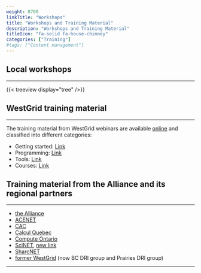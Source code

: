 ```yaml
---
weight: 8700
linkTitle: "Workshops"
title: "Workshops and Training Material"
description: "Workshops and Training Material"
titleIcon: "fa-solid fa-house-chimney"
categories: ["Training"]
#tags: ["Content management"]
---
```


## Local workshops
---

{{< treeview 
    display="tree"
/>}}

## WestGrid training material
---

The training material from WestGrid webinars are available [online](https://westgrid.github.io/trainingMaterials/) and classified into different categories:

* Getting started: [Link](https://westgrid.github.io/trainingMaterials/getting-started/)
* Programming: [Link](https://westgrid.github.io/trainingMaterials/programming/)
* Tools: [Link](https://westgrid.github.io/trainingMaterials/tools/)
* Courses: [Link](https://westgrid.github.io/trainingMaterials/courses/)

## Training material from the Alliance and its regional partners
---

* [the Alliance](https://alliancecan.ca/en/training)
* [ACENET](https://www.ace-net.ca/training.html)
* [CAC](https://cac.queensu.ca/about_us/events-training/)
* [Calcul Quebec](https://www.calculquebec.ca/en/academic-research-services/procedures/)
* [Compute Ontario](https://www.computeontario.ca/calendar-and-events)
* [SciNET](https://support.scinet.utoronto.ca/education/browse.php), [new link](https://education.scinet.utoronto.ca/course/index.php)
* [SharcNET](https://training.sharcnet.ca/courses/)
* [former WestGrid](https://westgrid.github.io/trainingMaterials/) (now BC DRI group and Prairies DRI group)

---

<!-- Changes and update:
* 
*
*
-->
